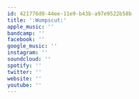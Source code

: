 ```yaml
---
id: 421776d0-44ee-11e9-b43b-a97e9522b58b
title: ':Wumpscut:'
apple_music: ''
bandcamp: ''
facebook: ''
google_music: ''
instagram: ''
soundcloud: ''
spotify: ''
twitter: ''
website: ''
youtube: ''
---
```


